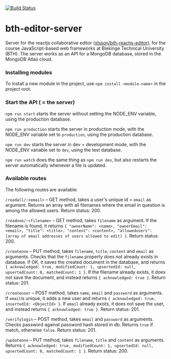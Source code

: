 [![Build Status](https://app.travis-ci.com/xlsson/bth-editor-server.svg?branch=main)](https://app.travis-ci.com/xlsson/bth-editor-server)

# bth-editor-server
Server for the reactjs collaborative editor ([xlsson/bth-reactjs-editor](https://github.com/xlsson/bth-reactjs-editor)), for the course JavaScript-based web frameworks at Blekinge Technical University (BTH). The server works as an API for a MongoDB database, stored
in the MongoDB Atlas cloud.

### Installing modules
To install a new module in the project, use `npm install <module-name>` in the
project root.

### Start the API ( = the server)
`npm run start` starts the server without setting the NODE_ENV variable, using
the production database.

`npm run production` starts the server in production mode, with the NODE_ENV
variable set to `production`, using the production database.

`npm run dev` starts the server in dev = development mode,  with the NODE_ENV
variable set to `dev`, using the test database.

`npm run watch` does the same thing as `npm run dev`, but also restarts the
server automatically whenever a file is updated.

### Available routes
The following routes are available:

`/readall/:<email>` – GET method, takes a user's unique id = `email` as argument.
Returns an array with all filenames where the email in question is among the allowed users.
Return status: 200.

`/readone/:<filename>` – GET method, takes `filename` as argument.
If the filename is found, it returns
`{ "ownerName": <name>, "ownerEmail": <email>, "title": <title>, "content": <content>, "allowedusers": [array of email addresses of users allowed to edit] }`.
Return status: 200.

`/createone` – PUT method, takes `filename`, `title`, `content` and `email` as arguments.
Checks that the `filename` property does not already exists in database. If OK, it saves the
created document in the database, and returns `{ acknowledged: true, modifiedCount: 1, upsertedId: null, upsertedCount: 0, matchedCount: 1 }`.
If the filename already exists, it does not save the document, and instead returns
`{ acknowledged: true }`.
Return status: 201.

`/createuser` – POST method, takes `name`, `email` and `password` as arguments.
If `email`is unique, it adds a new user and returns `{ acknowledged: true, insertedId: <ObjectId> }`.
If `email` already exists, it does not save the user, and instead returns
`{ acknowledged: true }`.
Return status: 201.

`/verifylogin` – POST method, takes `email` and `password` as arguments.
Checks password against password hash stored in db. Returns `true` if match, otherwise `false`.
Return status: 201.

`/updateone` – PUT method, takes `filename`, `title` and `content` as arguments.
Returns `{ acknowledged: true, modifiedCount: 1, upsertedId: null, upsertedCount: 0, matchedCount: 1 }`.
Return status: 200.
